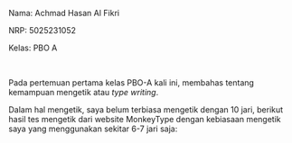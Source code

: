 Nama: Achmad Hasan Al Fikri

NRP: 5025231052

Kelas: PBO A

<br>

Pada pertemuan pertama kelas PBO-A kali ini, membahas tentang kemampuan mengetik atau *type writing*.

Dalam hal mengetik, saya belum terbiasa mengetik dengan 10 jari, berikut hasil tes mengetik dari website MonkeyType dengan kebiasaan mengetik saya yang menggunakan sekitar 6-7 jari saja:




